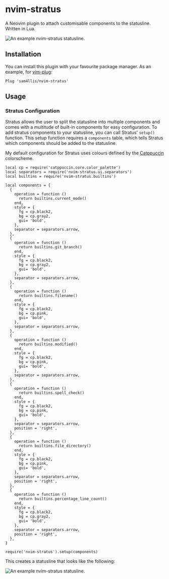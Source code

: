 # nvim-stratus

A Neovim plugin to attach customisable components to the statusline. Written in
Lua.

![An example nvim-stratus statusline.](https://github.com/sam4llis/nvim-stratus/blob/main/img/nvim-stratus-main-image.png)

## Installation

You can install this plugin with your favourite package manager. As an example,
for [vim-plug](https://github.com/junegunn/vim-plug):

```
Plug 'sam4llis/nvim-stratus'
```


## Usage

### Stratus Configuration

Stratus allows the user to split the statusline into multiple components and
comes with a multitude of built-in components for easy configuration. To add
stratus components to your statusline, you can call Stratus' `setup()` function.
This setup function requires a `components` table, which tells Stratus which
components should be added to the statusline.

My default configuration for Stratus uses colours defined by the
[Catppuccin](https://github.com/catppuccin/nvim) colorscheme.

```
local cp = require('catppuccin.core.color_palette')
local separators = require('nvim-stratus.ui.separators')
local builtins = require('nvim-stratus.builtins')

local components = {
  {
    operation = function ()
      return builtins.current_mode()
    end,
    style = {
      fg = cp.black2,
      bg = cp.gray2,
      gui= 'bold',
    },
    separator = separators.arrow,
  },
  {
    operation = function ()
      return builtins.git_branch()
    end,
    style = {
      fg = cp.black2,
      bg = cp.gray2,
      gui= 'bold',
    },
    separator = separators.arrow,
  },
  {
    operation = function ()
      return builtins.filename()
    end,
    style = {
      fg = cp.black2,
      bg = cp.pink,
      gui= 'bold',
    },
    separator = separators.arrow,
  },
  {
    operation = function ()
      return builtins.modified()
    end,
    style = {
      fg = cp.black2,
      bg = cp.pink,
      gui= 'bold',
    },
    separator = separators.arrow,
  },
  {
    operation = function ()
      return builtins.spell_check()
    end,
    style = {
      fg = cp.black2,
      bg = cp.pink,
      gui= 'bold',
    },
    separator = separators.arrow,
    position = 'right',
  },
  {
    operation = function ()
      return builtins.file_directory()
    end,
    style = {
      fg = cp.black2,
      bg = cp.pink,
      gui= 'bold',
    },
    separator = separators.arrow,
    position = 'right',
  },
  {
    operation = function ()
      return builtins.percentage_line_count()
    end,
    style = {
      fg = cp.black2,
      bg = cp.gray2,
      gui= 'bold',
    },
    separator = separators.arrow,
    position = 'right',
  },
}

require('nvim-stratus').setup(components)
```

This creates a statusline that looks like the following:

![An example nvim-stratus statusline.](https://github.com/sam4llis/nvim-stratus/blob/main/img/nvim-stratus-default-statusline.png)


